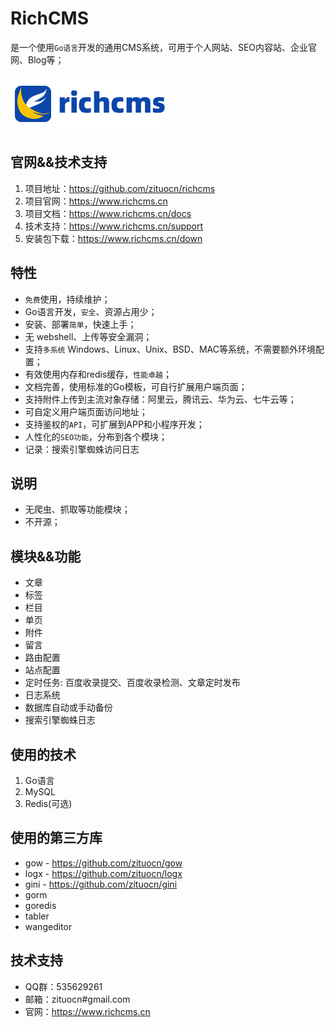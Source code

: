 # RichCMS

是一个使用`Go语言`开发的通用CMS系统，可用于个人网站、SEO内容站、企业官网、Blog等；

![logo](https://raw.githubusercontent.com/zituocn/richcms/main/photo/logo.png "richcms")

## 官网&&技术支持

1. 项目地址：https://github.com/zituocn/richcms
2. 项目官网：https://www.richcms.cn
3. 项目文档：https://www.richcms.cn/docs
4. 技术支持：https://www.richcms.cn/support
5. 安装包下载：https://www.richcms.cn/down



## 特性

* `免费`使用，持续维护；
* Go语言开发，`安全`、资源占用少；
* 安装、部署`简单`，快速上手；
* 无 webshell、上传等安全漏洞；
* 支持`多系统` Windows、Linux、Unix、BSD、MAC等系统，不需要额外环境配置；
* 有效使用内存和redis缓存，`性能卓越`；
* 文档完善，使用标准的Go模板，可自行扩展用户端页面；
* 支持附件上传到主流对象存储：阿里云，腾讯云、华为云、七牛云等；
* 可自定义用户端页面访问地址；
* 支持鉴权的`API`，可扩展到APP和小程序开发；
* 人性化的`SEO功能`，分布到各个模块；
* 记录：搜索引擎蜘蛛访问日志


## 说明
* 无爬虫、抓取等功能模块；
* 不开源；


## 模块&&功能
* 文章
* 标签
* 栏目
* 单页
* 附件
* 留言
* 路由配置
* 站点配置
* 定时任务: 百度收录提交、百度收录检测、文章定时发布
* 日志系统
* 数据库自动或手动备份
* 搜索引擎蜘蛛日志



## 使用的技术

1. Go语言
2. MySQL
3. Redis(可选)


## 使用的第三方库

* gow - https://github.com/zituocn/gow
* logx - https://github.com/zituocn/logx
* gini  - https://github.com/zituocn/gini
* gorm 
* goredis
* tabler
* wangeditor

## 技术支持

* QQ群：535629261
* 邮箱：zituocn#gmail.com
* 官网：https://www.richcms.cn 

